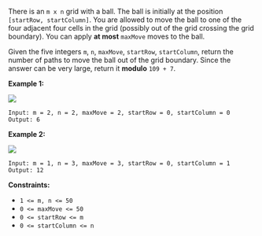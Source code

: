 There is an `m x n` grid with a ball. The ball is initially at the position
`[startRow, startColumn]`. You are allowed to move the ball to one of the four
adjacent four cells in the grid (possibly out of the grid crossing the grid
boundary). You can apply **at most** `maxMove` moves to the ball.

Given the five integers `m`, `n`, `maxMove`, `startRow`, `startColumn`, return
the number of paths to move the ball out of the grid boundary. Since the
answer can be very large, return it **modulo** `109 + 7`.



**Example 1:**

![](https://assets.leetcode.com/uploads/2021/04/28/out_of_boundary_paths_1.png)

    
    
    Input: m = 2, n = 2, maxMove = 2, startRow = 0, startColumn = 0
    Output: 6
    

**Example 2:**

![](https://assets.leetcode.com/uploads/2021/04/28/out_of_boundary_paths_2.png)

    
    
    Input: m = 1, n = 3, maxMove = 3, startRow = 0, startColumn = 1
    Output: 12
    



**Constraints:**

  * `1 <= m, n <= 50`
  * `0 <= maxMove <= 50`
  * `0 <= startRow <= m`
  * `0 <= startColumn <= n`

